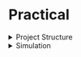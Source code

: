 # Practical 
<details>
 <summary>Project Structure</summary>
 
- src/include/ - Contains header files (*.vh) with necessary macros or parameter definitions.
- src/module/ - Contains Verilog files for each module in the SoC design.
- output/ - Directory where compiled outputs and simulation files will be generated.

## Setup and Prepare Project Directory
Clone or set up the directory structure as follow:
```txt
VSDBabySoC/
├── src/
│   ├── include/
│   │   ├── sandpiper.vh
│   │   └── other header files...
│   ├── module/
│   │   ├── vsdbabysoc.v      # Top-level module integrating all components
│   │   ├── rvmyth.v          # RISC-V core module
│   │   ├── avsdpll.v         # PLL module
│   │   ├── avsddac.v         # DAC module
│   │   └── testbench.v       # Testbench for simulation
└── output/
└── compiled_tlv/         # Holds compiled intermediate files if needed
```
To clone the directory follow the commands
```
git clone https://github.com/manili/VSDBabySoC.git
```
By cloning the [Git](https://github.com/manili/VSDBabySoC.git) we get the structure as mentioned above.


## TLV to Verilog Conversion for RVMYTH
Initially we see that there is only rvmyth.tlv file inside src/module. To check that follow the commands below.
```
cd VSDBabySoC/src/module/
ls
```
We see only .tlv file which means the RVMYTH core is written in TL-Verilog.

To convert it into a .v file for simulation, follow the steps below:
```
# Step 1: Install python3-venv
sudo apt update
sudo apt install python3-venv python3-pip

# Step 2: Create and activate a virtual environment
cd /sky2syn_week_2/VSDBabySoC/
python3 -m venv sp_env
source sp_env/bin/activate

# Step 3: Install SandPiper-SaaS inside the virtual environment
pip install pyyaml click sandpiper-saas

# Step 4: Convert rvmyth.tlv to Verilog
sandpiper-saas -i ./src/module/*.tlv -o rvmyth.v --bestsv --noline -p verilog --outdir ./src/module/

```
 ![Conversion](images/conver_to_verilog.png)
  
The rvmyth.v file has been generagted to check them follow the commands:
```
cd VSDBabySoC/src/module/
ls
```
Now we can see .v file

### Note

To use this environment in future sessions, always activate it first:
```
source sp_env/bin/activate
```
To diactivate:
```
diactivate
```
</details>
<details>
 <summary>Simulation</summary>
 <details>
 <summary>Need of pre and post synthesis</summary>

 # Pre-Synthesis vs Post-Synthesis Simulation: What I Learned
As I’ve been working through the digital design flow, I came across something really important: the difference between pre-synthesis and post-synthesis simulation. Both are key steps in verifying that a circuit will actually work — but they happen at different stages and serve different purposes.
Here’s how I understand it:

# What’s Pre-Synthesis Simulation All About?
Pre-synthesis simulation is like the "first draft" of your design testing. At this stage, I’m still working with my RTL code — the high-level Verilog version that describes how the circuit should behave logically.
This step helps me:
    • Check functionality — does the design do what I expect?
    • Spot logic bugs early — like incorrect conditions, missing signals, or accidental latch creation.
    • Quickly test ideas — since RTL simulations are much faster than gate-level ones.
In simple terms: pre-synthesis is fast, clean, and focused only on the logic. I do this to make sure the basic brain of my design is working before sending it off for synthesis.

# What Changes After Synthesis?
Once I’ve verified the RTL code, I run it through a synthesis tool, which turns it into a gate-level netlist — this is much closer to the actual hardware.
Now, we do post-synthesis simulation, which is like asking:
“Okay, now that this is real hardware logic, does it still work — and work on time?”
This simulation includes timing delays, so I can check:
    • If signals arrive too late (timing violations)
    • If there are glitches or race conditions due to actual gate delays
    • If the final, synthesized version still behaves the same as the original RTL
This step gives a more realistic picture of how the design will behave on a real chip — but it's also slower and harder to debug because I'm not working with clean RTL anymore.

# Why Not Just Skip Pre-Synthesis?
It might seem like I could jump straight to post-synthesis, since it's more accurate. But that’s not a great idea.
Pre-synthesis is way faster and easier for debugging. It helps catch the basic stuff early — and trust me, fixing bugs at the gate level is a pain. Plus, if something’s wrong in the RTL, there’s no point in simulating the gate-level version yet.
So both simulations are equally important, just in different ways:
```
 ----------------------------------------------------------------------------------------------- 
|  Simulation Phase   |   What it focuses on       |   Good for...                              |
|---------------------|----------------------------|--------------------------------------------|
|  Pre-Synthesis      |   Logic (RTL)              |   Quick debugging, fast runs               |
|  Post-Synthesis     |   Logic + timing (gates)   |   Final verification, realistic behavior   |
 -----------------------------------------------------------------------------------------------
```
# Final Thoughts
This process really showed me how design verification is more than just checking if it works — it’s about making sure it works reliably, in real-world conditions, after synthesis and optimization.
Pre-synthesis gives confidence in the logic,
Post-synthesis gives confidence in the hardware.
Both are essential steps in building something that won’t just simulate right, but actually work in silicon.
</details>
<details>
 <summary>Pre-Synthesis Simulation</summary>
 
Run the following command to perform a pre-synthesis simulation:
```
cd VSDBabySoC/
mkdir -p output/pre_synth_sim
cd
iverilog -o /home/bhuvan/Bhuvan/sky2syn_week_2/Practicals/VSDBabySoC/output/pre_synth_sim/pre_synth_sim.out -DPRE_SYNTH_SIM -I /home/bhuvan/Bhuvan/sky2syn_week_2/Practicals/VSDBabySoC/src/include -I /home/bhuvan/Bhuvan/sky2syn_week_2/Practicals/VSDBabySoC/src/module /home/bhuvan/Bhuvan/sky2syn_week_2/Practicals/VSDBabySoC/src/module/testbench.v
```
Then run the below commands for generating .vdc to check the gtkwave and observe the waveform:
```
cd VSDBabySoC/output/pre_synth_sim
./pre_synth_sim.out
gtkwave pre_synth_sim.vcd
```
Drag and drop the CLK, reset, OUT (DAC), and RV TO DAC [9:0] signals to their respective locations in the simulation tool
 ![Pre_Simulation](images/gtkwave_pre.png)
 In this picture we can see the following signals:

CLK: This is the input CLK signal of the RVMYTH core. This signal comes from the PLL, originally.

reset: This is the input reset signal of the RVMYTH core. This signal comes from an external source, originally.


RV_TO_DAC[9:0]: This is the 10-bit output [9:0] OUT port of the RVMYTH core. This port comes from the RVMYTH register #17, originally.

OUT: This is a real datatype wire which can simulate analog values. It is the output wire real OUT signal of the DAC module. This signal comes from the DAC, originally.

This can be viewed by changing the Data Format of the signal to Analog --> Step by right clicking on OUT and then Analog --> Step

 ![Pre_Simulationstep](images/gtkwave_step.png)
 ![Pre_Simulation_step](images/step.png)
 </details>
<details>
 <summary>Post-Synthesis Simulation</summary>

Run the following command to perform a pre-synthesis simulation step by step:
## Step 1: Load the Top-Level Design and Supporting Modules


The following cp commands copy essential header files from the src/include directory into the working directory. These include:

sp_verilog.vh – contains Verilog definitions and macros

sandpiper.vh – holds integration-related definitions for SandPiper

sandpiper_gen.vh – may include auto-generated or tool-generated parameters

The commands are:
```
cp -r src/include/sp_verilog.vh .
cp -r src/include/sandpiper.vh .
cp -r src/include/sandpiper_gen.vh .
ls # this provides the directory required
images  LICENSE  Makefile  output  README.md  sandpiper_gen.vh  sandpiper.vh  sp_env  sp_verilog.vh  src
# Launch the yosys synthesis tool from your working directory.
# Change the directory to where you want to initialise the yosys
yosys
#Read the rvmyth.v file with the include path using -I option.
read_verilog -I src/include/ src/module/rvmyth.v
```

 ![Copy_File](images/copy_file.png)

### Note
If you try to read the rvmyth.v file using yosys without copying the necessary header files first, you may encounter errors. To avoid errors, make sure to copy the required include files into your working directory! This ensures Yosys can resolve them correctly during parsing, even if the -I option is used.


Read the clk_gate.v file with the include path using -I option.
```
yosys> read_verilog -I src/include/ src/module/clk_gate.v
```
![Clock_Read](images/read_clk.png)

## Step 2: Load the Liberty Files for Synthesis
Now load the liberary into for synthesis
```
yosys> read_liberty -lib src/lib/avsdpll.lib 
yosys> read_liberty -lib src/lib/avsddac.lib 
yosys> read_liberty -lib src/lib/sky130_fd_sc_hd__tt_025C_1v80.lib
```

![Libeary_Read](images/read_lib.png)

## Step 3: Run Synthesis Targeting vsdbabysoc by Reading the main vsdbabysoc.v RTL file into the yosys environment.


```
# Read the main vsdbabysoc.v RTL file into the yosys environment.
yosys> read_verilog src/module/vsdbabysoc.v 
# Now run the synthesis top module
yosys> synth -top vsdbabysoc
```

![VSDBabySoC_Read](images/read_vsdbabysoc.png)
![Clock_Synthesis](images/clk_syn.png)
![Hyracy](images/hyracy.png)


## Step 4: Map D Flip-Flops to Standard Cells

```
yosys> dfflibmap -liberty src/lib/sky130_fd_sc_hd__tt_025C_1v80.lib
```
![D-FlipFlop](images/dff.png)

## Step 5: Perform Optimization and Technology Mapping

```
yosys> opt
yosys> abc -liberty src/lib/sky130_fd_sc_hd__tt_025C_1v80.lib -script +strash;scorr;ifraig;retime;{D};strash;dch,-f;map,-M,1,{D}

 ---------------------------------------------------------------------------------------
| Step           | Purpose                                                              |
|--------------- | ---------------------------------------------------------------------|
| `strash`       | Structural hashing (reduces logic redundancy)                        |
| `scorr`        | Sequential sweeping for redundancy removal                           |
| `ifraig`       | Incremental FRAIGing (logic equivalence checking and optimization)   |
| `retime;{D}`   | Move registers across combinational logic to optimize timing         |
| `strash`       | Re-run structural hashing after retiming                             |
| `dch,-f`       | Delay-aware combinational optimization with fast mode                |
| `map,-M,1,{D}` | Map logic to gates minimizing area (`-M,1`) and retime-aware (`{D}`) |
 ---------------------------------------------------------------------------------------
```
![Optimisation](images/opt.png)
![abc_Synthesis](images/abc_syn.png)

## Step 6: Perform Final Clean-Up and Renaming

```
yosys> flatten
yosys> setundef -zero
yosys> clean -purge
yosys> rename -enumerate

 --------------------------------------------------------------------------------------------------------------
| **Command**         | **Purpose / Usage**                                                                    |
|-------------------- | ---------------------------------------------------------------------------------------|
| `flatten`           | Flattens the entire design hierarchy into a single-level netlist.                      |
| `setundef -zero`    | Replaces all undefined (`x`) logic values with logical `0` to avoid simulation issues. |
| `clean -purge`      | Removes all unused wires, cells, and modules; `-purge` makes it more aggressive.       |
| `rename -enumerate` | Renames internal wires and cells to unique, numbered names for consistency.            |
 --------------------------------------------------------------------------------------------------------------
```
![Flatten](images/flat.png)

## Step 7: Check Statistics
```
yosys> stat
```
![stat](images/stat_1.png)
![stat](images/stat.png)


## Step 8: Write the Synthesized Netlist
```
yosys> write_verilog -noattr output/post_synth_sim/vsdbabysoc.synth.v
```

![Netlist](images/netlist.png)

# POST_SYNTHESIS SIMULATION AND WAVEFORMS

## Step 1: Compile the Testbench

Before running the iverilog command, copy the necessary standard cell and primitive models: These files must be present in the same directory as the testbench (src/module) to resolve all module references during compilation.
```
cp -r sky130RTLDesignAndSynthesisWorkshop/my_lib/verilog_model/sky130_fd_sc_hd.v .
cp -r sky130RTLDesignAndSynthesisWorkshop/my_lib/verilog_model/primitives.v .
```

To ensure that the synthesized Verilog file (vsdbabysoc.synth.v) is available in the src/module directory for further processing or simulation, you can copy it from the output directory to the src/module directory. Here is the step to do that:
```
cp -r output/post_synth_sim/vsdbabysoc.synth.v src/module/
```
Run the following iverilog command to compile the testbench:
```
$ iverilog -o /home/bhuvan/Bhuvan/sky2syn_week_2/Practicals/VSDBabySoC/output/post_synth_sim/post_synth_sim.out -DPOST_SYNTH_SIM -DFUNCTIONAL -DUNIT_DELAY=#1 -I /home/bhuvan/Bhuvan/sky2syn_week_2/Practicals/VSDBabySoC/src/include -I /home/bhuvan/Bhuvan/sky2syn_week_2/Practicals/VSDBabySoC/src/module /home/bhuvan/Bhuvan/sky2syn_week_2/Practicals/VSDBabySoC/src/module/testbench.v

 -------------------------------------------------------------------------------------------------------------------------------------------------------------------
| **Option / Argument**                                                      | **Purpose / Description**                                                            |
|----------------------------------------------------------------------------|--------------------------------------------------------------------------------------|
| `iverilog`                                                                 | Icarus Verilog compiler used to compile Verilog files into a simulation executable.  |
| `-o /home/spatha/VLSI/VSDBabySoC/output/post_synth_sim/post_synth_sim.out` | Specifies the output binary file for simulation.                                     |
| `-DPOST_SYNTH_SIM`                                                         | Defines the macro `POST_SYNTH_SIM` (used in testbench to switch simulation modes).   |
| `-DFUNCTIONAL`                                                             | Defines `FUNCTIONAL` to use behavioral models instead of detailed gate-level timing. |
| `-DUNIT_DELAY=#1`                                                          | Assigns a unit delay of `#1` to all gates for post-synthesis simulation.             |
| `-I /home/spatha/VLSI/VSDBabySoC/src/include`                              | Adds the `include` directory to the search path for `\`include\` directives.         |
| `-I /home/spatha/VLSI/VSDBabySoC/src/module`                               | Adds the `module` directory to the include path for additional module references.    |
| `/home/spatha/VLSI/VSDBabySoC/src/module/testbench.v`                      | Specifies the testbench file as the top-level design for simulation.                 |
 -------------------------------------------------------------------------------------------------------------------------------------------------------------------
```
### Note - You may encounter this error:
```
$ iverilog -o /home/bhuvan/Bhuvan/sky2syn_week_2/Practicals/VSDBabySoC/output/post_synth_sim/post_synth_sim.out -DPOST_SYNTH_SIM -DFUNCTIONAL -DUNIT_DELAY=#1 -I /home/bhuvan/Bhuvan/sky2syn_week_2/Practicals/VSDBabySoC/src/include -I /home/bhuvan/Bhuvan/sky2syn_week_2/Practicals/VSDBabySoC/src/module /home/bhuvan/Bhuvan/sky2syn_week_2/Practicals/VSDBabySoC/src/module/testbench.v
/home/bhuvan/Bhuvan/sky2syn_week_2/Practicals/VSDBabySoC/src/module/sky130_fd_sc_hd.v:74452: syntax error
I give up.
```

To resolve this : Update the syntax in the file sky130_fd_sc_hd.v at or around line 74452.
Change:

`endif SKY130_FD_SC_HD__LPFLOW_BLEEDER_FUNCTIONAL_V

To:

`endif // SKY130_FD_SC_HD__LPFLOW_BLEEDER_FUNCTIONAL_V

## Step 2: Navigate to the Post-Synthesis Simulation Output Directory
```
cd output/post_synth_sim/
```
## Step 3: Run the Simulation
```
./post_synth_sim.out
```
## Step 4: View the Waveforms in GTKWave
```
gtkwave post_synth_sim.vcd
```
![Post_synthesis](images/post.png)
![Post_synth](images/post_2.png)

# Comparing Pre-Synthesis and Post-Synthesis Output

To ensure that the synthesis process did not alter the original design behavior, the output from the pre-synthesis simulation was compared with the post-synthesis simulation.

Both simulations were run using GTKWave, and the resulting waveforms were observed.

</details>
</details>

























